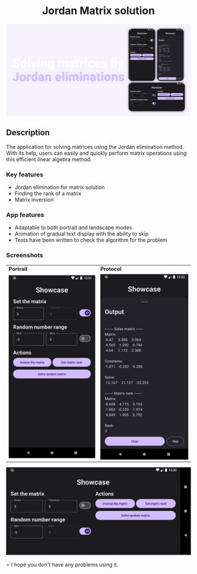 <h1 align="center">
    Jordan Matrix solution
</h1>

<img src="./assets/GitHub.png" />

## Description

The application for solving matrices using the Jordan elimination method. With its help, users can easily and quickly
perform matrix operations using this efficient linear algebra method.

### Key features

- Jordan elimination for matrix solution
- Finding the rank of a matrix
- Matrix inversion

### App features

- Adaptable to both portrait and landscape modes
- Animation of gradual text display with the ability to skip
- Tests have been written to check the algorithm for the problem

### Screenshots

<div align="center">
    <table >
     <tr>
        <td><b>Portrait</b></td>
        <td><b>Protocol</b></td>
     </tr>
     <tr>
       <td><img src="./assets/app_portrait.png"  /></td>
       <td><img src="./assets/app_protocol.png"  /></td>
     </tr>
    </table>
    <img src="./assets/app_landscape.png" />
    </div>

<p> 
    ⭐ I hope you don't have any problems using it.
</p>